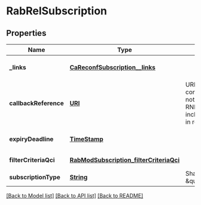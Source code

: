 # RabRelSubscription
## Properties

Name | Type | Description | Notes
------------ | ------------- | ------------- | -------------
**\_links** | [**CaReconfSubscription__links**](CaReconfSubscription__links.md) |  | [optional] [default to null]
**callbackReference** | [**URI**](URI.md) | URI selected by the service consumer to receive notifications on the subscribed RNIS information. This shall be included both in the request and in response. | [default to null]
**expiryDeadline** | [**TimeStamp**](TimeStamp.md) |  | [optional] [default to null]
**filterCriteriaQci** | [**RabModSubscription_filterCriteriaQci**](RabModSubscription_filterCriteriaQci.md) |  | [default to null]
**subscriptionType** | [**String**](string.md) | Shall be set to \&quot;RabRelSubscription\&quot;. | [default to null]

[[Back to Model list]](../README.md#documentation-for-models) [[Back to API list]](../README.md#documentation-for-api-endpoints) [[Back to README]](../README.md)

